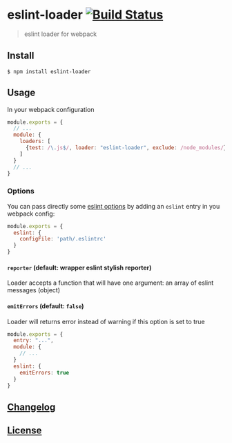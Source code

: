 # eslint-loader [![Build Status](http://img.shields.io/travis/MoOx/eslint-loader.svg)](https://travis-ci.org/MoOx/eslint-loader)

> eslint loader for webpack

## Install

```console
$ npm install eslint-loader
```

## Usage

In your webpack configuration

```js
module.exports = {
  // ...
  module: {
    loaders: [
      {test: /\.js$/, loader: "eslint-loader", exclude: /node_modules/}
    ]
  }
  // ...
}
```

### Options

You can pass directly some [eslint options](http://eslint.org/docs/configuring/) by adding an `eslint` entry in you webpack config:

```js
module.exports = {
  eslint: {
    configFile: 'path/.eslintrc'
  }
}
```

#### `reporter` (default: wrapper eslint stylish reporter)

Loader accepts a function that will have one argument: an array of eslint messages (object)

#### `emitErrors` (default: `false`)

Loader will returns error instead of warning if this option is set to true

```js
module.exports = {
  entry: "...",
  module: {
    // ...
  }
  eslint: {
    emitErrors: true
  }
}
```

## [Changelog](CHANGELOG.md)

## [License](LICENSE)
